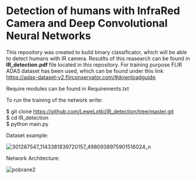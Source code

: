 # Detection of humans with InfraRed Camera and Deep Convolutional Neural Networks

This repository was created to build binary classificator, which will be able to detect humans with IR camera. Resutlts of this reasearch can be found in **IR_detection.pdf** file located in this repository.
For training purpose FLIR ADAS dataset has been used, which can be found under this link https://adas-dataset-v2.flirconservator.com/#downloadguide.

Require modules can be found in Requirements.txt

To run the training of the network write:

$ git clone https://github.com/LeweLotki/IR_detection/tree/master.git <br />
$ cd IR_detection <br />
$ python main.py

Dataset example:

![301287547_1143381839720157_4980938975901516024_n](https://user-images.githubusercontent.com/68538575/187743041-39f38000-e240-4412-807e-14c7fb81f22e.png)

Network Architecture:

![pobrane2](https://user-images.githubusercontent.com/68538575/187742739-1fe624c8-cbfc-4877-91e0-0b04d6eac81c.png)

